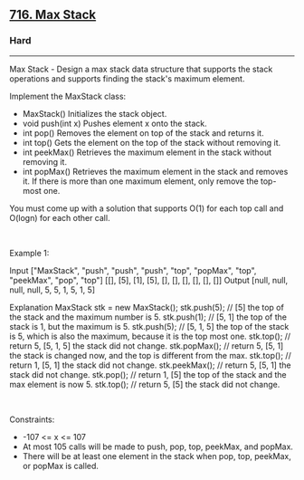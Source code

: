<h2><a href="https://leetcode.com/problems/max-stack/">716. Max Stack</a></h2><h3>Hard</h3><hr>Max Stack - Design a max stack data structure that supports the stack operations and supports finding the stack's maximum element.

Implement the MaxStack class:

 * MaxStack() Initializes the stack object.
 * void push(int x) Pushes element x onto the stack.
 * int pop() Removes the element on top of the stack and returns it.
 * int top() Gets the element on the top of the stack without removing it.
 * int peekMax() Retrieves the maximum element in the stack without removing it.
 * int popMax() Retrieves the maximum element in the stack and removes it. If there is more than one maximum element, only remove the top-most one.

You must come up with a solution that supports O(1) for each top call and O(logn) for each other call.

 

Example 1:


Input
["MaxStack", "push", "push", "push", "top", "popMax", "top", "peekMax", "pop", "top"]
[[], [5], [1], [5], [], [], [], [], [], []]
Output
[null, null, null, null, 5, 5, 1, 5, 1, 5]

Explanation
MaxStack stk = new MaxStack();
stk.push(5);   // [5] the top of the stack and the maximum number is 5.
stk.push(1);   // [5, 1] the top of the stack is 1, but the maximum is 5.
stk.push(5);   // [5, 1, 5] the top of the stack is 5, which is also the maximum, because it is the top most one.
stk.top();     // return 5, [5, 1, 5] the stack did not change.
stk.popMax();  // return 5, [5, 1] the stack is changed now, and the top is different from the max.
stk.top();     // return 1, [5, 1] the stack did not change.
stk.peekMax(); // return 5, [5, 1] the stack did not change.
stk.pop();     // return 1, [5] the top of the stack and the max element is now 5.
stk.top();     // return 5, [5] the stack did not change.


 

Constraints:

 * -107 <= x <= 107
 * At most 105 calls will be made to push, pop, top, peekMax, and popMax.
 * There will be at least one element in the stack when pop, top, peekMax, or popMax is called.